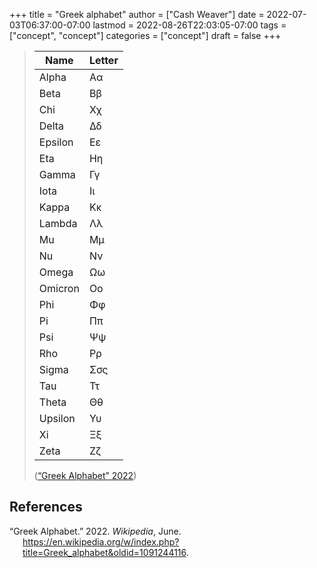 +++
title = "Greek alphabet"
author = ["Cash Weaver"]
date = 2022-07-03T06:37:00-07:00
lastmod = 2022-08-26T22:03:05-07:00
tags = ["concept", "concept"]
categories = ["concept"]
draft = false
+++

> | Name    | Letter |
> |---------|--------|
> | Alpha   | Αα     |
> | Beta    | Ββ     |
> | Chi     | Χχ     |
> | Delta   | Δδ     |
> | Epsilon | Εε     |
> | Eta     | Ηη     |
> | Gamma   | Γγ     |
> | Iota    | Ιι     |
> | Kappa   | Κκ     |
> | Lambda  | Λλ     |
> | Mu      | Μμ     |
> | Nu      | Νν     |
> | Omega   | Ωω     |
> | Omicron | Οο     |
> | Phi     | Φφ     |
> | Pi      | Ππ     |
> | Psi     | Ψψ     |
> | Rho     | Ρρ     |
> | Sigma   | Σσς    |
> | Tau     | Ττ     |
> | Theta   | Θθ     |
> | Upsilon | Υυ     |
> | Xi      | Ξξ     |
> | Zeta    | Ζζ     |
>
> (<a href="#citeproc_bib_item_1">“Greek Alphabet” 2022</a>)

## References

<style>.csl-entry{text-indent: -1.5em; margin-left: 1.5em;}</style><div class="csl-bib-body">
  <div class="csl-entry"><a id="citeproc_bib_item_1"></a>“Greek Alphabet.” 2022. <i>Wikipedia</i>, June. <a href="https://en.wikipedia.org/w/index.php?title=Greek_alphabet&oldid=1091244116">https://en.wikipedia.org/w/index.php?title=Greek_alphabet&#38;oldid=1091244116</a>.</div>
</div>
